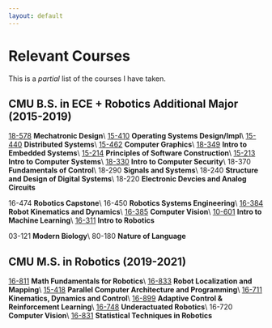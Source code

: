 ```yaml
---
layout: default
---
```


# Relevant Courses

This is a _partial_ list of the courses I have taken.

## CMU B.S. in ECE + Robotics Additional Major (2015-2019)

[18-578][18_578] **Mechatronic Design**\\
[15-410][15_410] **Operating Systems Design/Impl**\\
[15-440][15_440] **Distributed Systems**\\
[15-462][15_462] **Computer Graphics**\\
[18-349][18_349] **Intro to Embedded Systems**\\
[15-214][15_214] **Principles of Software Construction**\\
[15-213][15_213] **Intro to Computer Systems**\\
[18-330][18_330] **Intro to Computer Security**\\
18-370 **Fundamentals of Control**\\
18-290 **Signals and Systems**\\
18-240 **Structure and Design of Digital Systems**\\
18-220 **Electronic Devcies and Analog Circuits**

16-474 **Robotics Capstone**\\
16-450 **Robotics Systems Engineering**\\
[16-384][16_384] **Robot Kinematics and Dynamics**\\
[16-385][16_385] **Computer Vision**\\
[10-601][10_601] **Intro to Machine Learning**\\
[16-311][16_331] **Intro to Robotics**

03-121 **Modern Biology**\\
80-180 **Nature of Language**

## CMU M.S. in Robotics (2019-2021)

[16-811][16_811] **Math Fundamentals for Robotics**\\
[16-833][16_833] **Robot Localization and Mapping**\\
[15-418][15_418] **Parallel Computer Architecture and Programming**\\
[16-711][16_711] **Kinematics, Dynamics and Control**\\
[16-899][16_899] **Adaptive Control & Reinforcement Learning**\\
[16-748][16_748] **Underactuated Robotics**\\
16-720 **Computer Vision**\\
[16-831][16_831] **Statistical Techniques in Robotics**

[18_578]: https://sites.google.com/site/cmumechatronicdesign/
[15_410]: https://www.cs.cmu.edu/~410/
[15_440]: https://www.andrew.cmu.edu/course/15-440/
[15_462]: http://15462.courses.cs.cmu.edu/fall2018/
[18_349]: https://course.ece.cmu.edu/~ece349/
[15_214]: https://www.cs.cmu.edu/~charlie/courses/15-214/2016-fall/
[15_213]: https://www.cs.cmu.edu/afs/cs/academic/class/15213-f16/www/
[18_330]: https://www.andrew.cmu.edu/course/18-330/

[16_384]: https://sites.google.com/site/robotkinematicscmu/
[16_385]: https://www.cs.cmu.edu/~16385/s17/
[10_601]: https://www.cs.cmu.edu/~mgormley/courses/10601-s18/index.html
[16_331]: https://www.cs.cmu.edu/afs/cs.cmu.edu/academic/class/16311/www/current/

[16_811]: https://www.cs.cmu.edu/~me/811/
[16_833]: https://www.cs.cmu.edu/~kaess/
[16_711]: https://www.cs.cmu.edu/~hgeyer/Teaching_16-711.html
[15_418]: https://www.cs.cmu.edu/~418/
[16_899]: https://www.cs.cmu.edu/~cliu6/acrl.html
[16_748]: https://sites.google.com/site/cmuunderactuatedrobotics/home
[16_831]: https://sites.google.com/view/16-831-cmu/home
